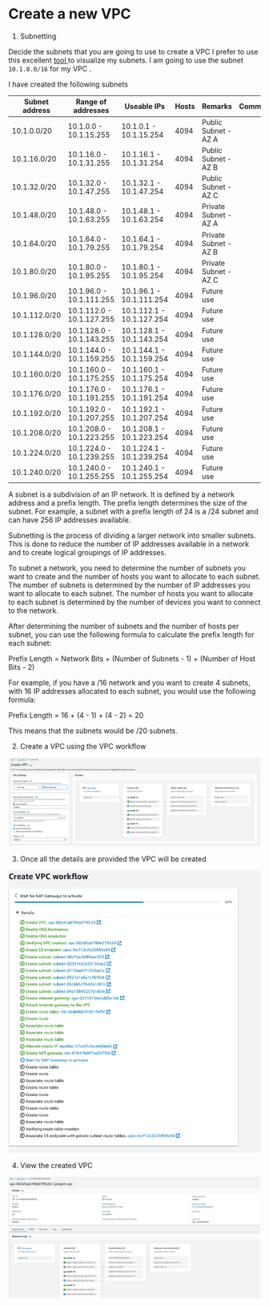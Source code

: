 # Create a new VPC

1. Subnetting 

Decide the subnets that you are going to use to create a VPC 
I prefer to use this excellent [tool ](https://www.davidc.net/sites/default/subnets/subnets.html) to visualize my subnets. I am going to use the subnet `10.1.0.0/16` for my VPC .

I have created the following subnets

| Subnet address | Range of addresses | Useable IPs | Hosts | Remarks | Comments |
|----------------|--------------------|-------------|-------|--------|------|
| 10.1.0.0/20 | 10.1.0.0 - 10.1.15.255 | 10.1.0.1 - 10.1.15.254 | 4094 | Public Subnet - AZ A |  |
| 10.1.16.0/20 | 10.1.16.0 - 10.1.31.255 | 10.1.16.1 - 10.1.31.254 | 4094 | Public Subnet - AZ B |  |
| 10.1.32.0/20 | 10.1.32.0 - 10.1.47.255 | 10.1.32.1 - 10.1.47.254 | 4094 | Public Subnet - AZ C |  |
| 10.1.48.0/20 | 10.1.48.0 - 10.1.63.255 | 10.1.48.1 - 10.1.63.254 | 4094 | Private Subnet - AZ A  |  |
| 10.1.64.0/20 | 10.1.64.0 - 10.1.79.255 | 10.1.64.1 - 10.1.79.254 | 4094 | Private Subnet - AZ B |  |
| 10.1.80.0/20 | 10.1.80.0 - 10.1.95.255 | 10.1.80.1 - 10.1.95.254 | 4094 | Private Subnet - AZ C |  |
| 10.1.96.0/20 | 10.1.96.0 - 10.1.111.255 | 10.1.96.1 - 10.1.111.254 | 4094 | Future use |  |
| 10.1.112.0/20 | 10.1.112.0 - 10.1.127.255 | 10.1.112.1 - 10.1.127.254 | 4094 | Future use |  |
| 10.1.128.0/20 | 10.1.128.0 - 10.1.143.255 | 10.1.128.1 - 10.1.143.254 | 4094 | Future use |  |
| 10.1.144.0/20 | 10.1.144.0 - 10.1.159.255 | 10.1.144.1 - 10.1.159.254 | 4094 | Future use |  |
| 10.1.160.0/20 | 10.1.160.0 - 10.1.175.255 | 10.1.160.1 - 10.1.175.254 | 4094 | Future use |  |
| 10.1.176.0/20 | 10.1.176.0 - 10.1.191.255 | 10.1.176.1 - 10.1.191.254 | 4094 | Future use |  |
| 10.1.192.0/20 | 10.1.192.0 - 10.1.207.255 | 10.1.192.1 - 10.1.207.254 | 4094 | Future use |  |
| 10.1.208.0/20 | 10.1.208.0 - 10.1.223.255 | 10.1.208.1 - 10.1.223.254 | 4094 | Future use |  |
| 10.1.224.0/20 | 10.1.224.0 - 10.1.239.255 | 10.1.224.1 - 10.1.239.254 | 4094 | Future use |  |
| 10.1.240.0/20 | 10.1.240.0 - 10.1.255.255 | 10.1.240.1 - 10.1.255.254 | 4094 | Future use |


A subnet is a subdivision of an IP network. It is defined by a network address and a prefix length. The prefix length determines the size of the subnet. For example, a subnet with a prefix length of 24 is a /24 subnet and can have 256 IP addresses available.

Subnetting is the process of dividing a larger network into smaller subnets. This is done to reduce the number of IP addresses available in a network and to create logical groupings of IP addresses.

To subnet a network, you need to determine the number of subnets you want to create and the number of hosts you want to allocate to each subnet. The number of subnets is determined by the number of IP addresses you want to allocate to each subnet. The number of hosts you want to allocate to each subnet is determined by the number of devices you want to connect to the network.

After determining the number of subnets and the number of hosts per subnet, you can use the following formula to calculate the prefix length for each subnet:

Prefix Length = Network Bits + (Number of Subnets - 1) + (Number of Host Bits - 2)

For example, if you have a /16 network and you want to create 4 subnets, with 16 IP addresses allocated to each subnet, you would use the following formula:

Prefix Length = 16 + (4 - 1) + (4 - 2) = 20

This means that the subnets would be /20 subnets.

2. Create a VPC using the VPC workflow

![alt text](images/image-33.png)

3. Once all the details are provided the VPC will be created

![alt text](images/image-34.png)

4. View the created VPC

![alt text](images/image-35.png)
